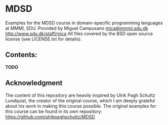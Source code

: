 # MDSD

Examples for the MDSD course in domain-specific programming languages at MMMI, SDU.
Provided by Miguel Campusano mica@mmmi.sdu.dk http://www.sdu.dk/staff/mica
All files covered by the BSD open source license (see LICENSE.txt for details).

## Contents:

**TODO**

## Acknowledgment

The content of this repository are heavily inspired by Ulrik Pagh Schultz Lundquist, the creator of the original course, which I am deeply grateful about his work in making this course possible.
The original examples for this course can be found in its own repository: https://github.com/ulrikpaghschultz/MDSD
